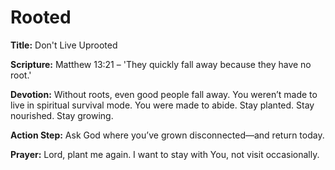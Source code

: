 # Rooted

**Title:** Don't Live Uprooted

**Scripture:** Matthew 13:21 – 'They quickly fall away because they have no root.'

**Devotion:**
Without roots, even good people fall away. You weren’t made to live in spiritual survival mode. You were made to abide. Stay planted. Stay nourished. Stay growing.

**Action Step:** Ask God where you’ve grown disconnected—and return today.

**Prayer:**
Lord, plant me again. I want to stay with You, not visit occasionally.